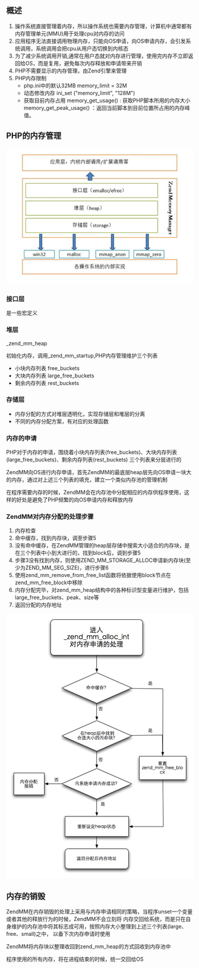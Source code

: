 ## 概述
1. 操作系统直接管理着内存，所以操作系统也需要内存管理，计算机中通常都有内存管理单元(MMU)用于处理cpu对内存的访问
2. 应用程序无法直接调用物理内存，只能向OS申请，向OS申请内存，会引发系统调用，系统调用会把cpu从用户态切换到内核态
3. 为了减少系统调用开销,通常在用户态就对内存进行管理，使用完内存不立即返回给OS，而是复用，避免每次内存释放和申请带来开销
4. PHP不需要显示的内存管理，由Zend引擎来管理
5. PHP内存限制
    - php.ini中的默认32MB
            memory_limit = 32M
    - 动态修改内存
            ini_set ("memory_limit", "128M")
    - 获取目前内存占用
            memory_get_usage() : 获取PHP脚本所用的内存大小
            memory_get_peak_usage() ：返回当前脚本到目前位置所占用的内存峰值。
    
## PHP的内存管理
![pic](../images/263175-116fa0f4acf9111a.png)
### 接口层
是一些宏定义

### 堆层 

_zend_mm_heap

初始化内存，调用_zend_mm_startup,PHP内存管理维护三个列表
- 小块内存列表 free_buckets
- 大块内存列表 large_free_buckets
- 剩余内存列表 rest_buckets

### 存储层

- 内存分配的方式对堆层透明化，实现存储层和堆层的分离
- 不同的内存分配方案，有对应的处理函数

### 内存的申请

PHP对于内存的申请，围绕着小块内存列表(free_buckets)、大块内存列表(large_free_buckets)、剩余内存列表(rest_buckets) 三个列表来分层进行的

ZendMM向OS进行内存申请，首先ZendMM的最底层heap层先向OS申请一块大的内存，通过对上述三个列表的填充，建立一个类似内存池的管理机制

在程序需要内存的时候，ZendMM会在内存池中分配相应的内存供程序使用，这样的好处是避免了PHP频繁的向OS申请内存和释放内存


### ZendMM对内存分配的处理步骤

1. 内存检查
2. 命中缓存，找到内存块，调至步骤5
3. 没有命中缓存，在ZendMM管理的heap层存储中搜索大小适合的内存块，是在三个列表中小到大进行的，找到block后，调到步骤5
4. 步骤3没有找到内存，则使用ZEND_MM_STORAGE_ALLOC申请新内存块(至少为ZEND_MM_SEG_SIZE)，进行步骤6
5. 使用zend_mm_remove_from_free_list函数将依据使用block节点在zend_mm_free_block中移除
6. 内存分配完毕，对zend_mm_heap结构中的各种标识型变量进行维护，包括large_free_buckets、peak、size等
7. 返回分配的内存地址

![](../images/263175-6e8b09aa1b85d27b.png)

## 内存的销毁

ZendMM在内存销毁的处理上采用与内存申请相同的策略，当程序unset一个变量或者其他的释放行为的时候，ZendMM不会立刻将
内存交回给系统，而是只在自身维护的内存池中将其标志成可用，按照内存大小整理到上述三个列表(large、free、small)之中，
以备下次内存申请时使用

ZendMM将内存块以整理收回到zend_mm_heap的方式回收到内存池中

程序使用的所有内存，将在进程结束的时候，统一交回给OS
